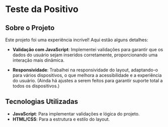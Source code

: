 # Teste da Positivo

## Sobre o Projeto
Este projeto foi uma experiência incrível! Aqui estão alguns detalhes:

- **Validação com JavaScript**: Implementei validações para garantir que os dados do usuário sejam inseridos corretamente, proporcionando uma interação mais dinâmica.
  
- **Responsividade**: Trabalhei na responsividade do layout, adaptando-o para vários dispositivos, o que melhora a acessibilidade e a experiência do usuário. (Ainda há ajustes a serem feitos para garantir suporte total a todos os dispositivos.)

## Tecnologias Utilizadas
- **JavaScript**: Para implementar validações e lógica do projeto.
- **HTML/CSS**: Para a estrutura e estilo do layout.

